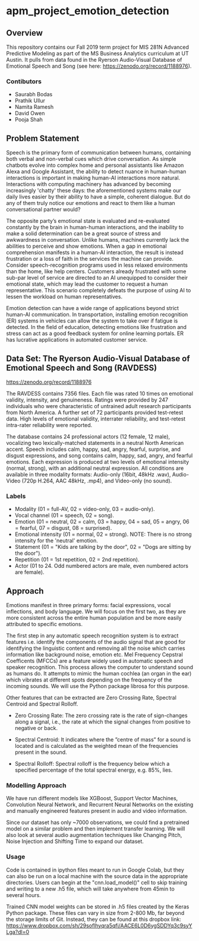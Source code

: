 # apm_project_emotion_detection

## Overview

This repository contains our Fall 2019 term project for MIS 281N Advanced Predictive Modeling as part of the MS Business Analytics curriculum at UT Austin. It pulls from data found in the Ryerson Audio-Visual Database of Emotional Speech and Song (see here: https://zenodo.org/record/1188976).

### Contibutors

- Saurabh Bodas
- Prathik Ullur
- Namita Ramesh
- David Owen
- Pooja Shah

## Problem Statement

Speech is the primary form of communication between humans, containing both verbal and non-verbal cues which drive conversation. As simple chatbots evolve into complex home and personal assistants like Amazon Alexa and Google Assistant, the ability to detect nuance in human-human interactions is important in making human-AI interactions more natural. Interactions with computing machinery has advanced by becoming increasingly 'chatty' these days: the aforementioned systems make our daily lives easier by their ability to have a simple, coherent dialogue. But do any of them truly notice our emotions and react to them like a human conversational partner would?

The opposite party’s emotional state is evaluated and re-evaluated constantly by the brain in human-human interactions, and the inability to make a solid determination can be a great source of stress and awkwardness in conversation. Unlike humans, machines currently lack the abilities to perceive and show emotions. When a gap in emotional comprehension manifests in a human-AI interaction, the result is instead frustration or a loss of faith in the services the machine can provide. Consider speech-recognition programs used in less relaxed environments than the home, like help centers. Customers already frustrated with some sub-par level of service are directed to an AI unequipped to consider their emotional state, which may lead the customer to request a human representative. This scenario completely defeats the purpose of using AI to lessen the workload on human representatives.

Emotion detection can have a wide range of applications beyond strict human-AI communication. In transportation, installing emotion recognition (ER) systems in vehicles can allow the system to take over if fatigue is detected. In the field of education, detecting emotions like frustration and stress can act as a good feedback system for online learning portals. ER has lucrative applications in automated customer service. 

## Data Set: The Ryerson Audio-Visual Database of Emotional Speech and Song (RAVDESS)

https://zenodo.org/record/1188976

The RAVDESS contains 7356 files. Each file was rated 10 times on emotional validity, intensity, and genuineness. Ratings were provided by 247 individuals who were characteristic of untrained adult research participants from North America. A further set of 72 participants provided test-retest data. High levels of emotional validity, interrater reliability, and test-retest intra-rater reliability were reported.

The database contains 24 professional actors (12 female, 12 male), vocalizing two lexically-matched statements in a neutral North American accent. Speech includes calm, happy, sad, angry, fearful, surprise, and disgust expressions, and song contains calm, happy, sad, angry, and fearful emotions. Each expression is produced at two levels of emotional intensity (normal, strong), with an additional neutral expression. All conditions are available in three modality formats: Audio-only (16bit, 48kHz .wav), Audio-Video (720p H.264, AAC 48kHz, .mp4), and Video-only (no sound).

### Labels

- Modality (01 = full-AV, 02 = video-only, 03 = audio-only).
- Vocal channel (01 = speech, 02 = song).
- Emotion (01 = neutral, 02 = calm, 03 = happy, 04 = sad, 05 = angry, 06 = fearful, 07 = disgust, 08 = surprised).
- Emotional intensity (01 = normal, 02 = strong). NOTE: There is no strong intensity for the 'neutral' emotion.
- Statement (01 = "Kids are talking by the door", 02 = "Dogs are sitting by the door").
- Repetition (01 = 1st repetition, 02 = 2nd repetition).
- Actor (01 to 24. Odd numbered actors are male, even numbered actors are female).


## Approach

Emotions manifest in three primary forms: facial expressions, vocal inflections, and body language. We will focus on the first two, as they are more consistent across the entire human population and be more easily attributed to specific emotions.

The first step in any automatic speech recognition system is to extract features i.e. identify the components of the audio signal that are good for identifying the linguistic content and removing all the noise which carries information like background noise, emotion etc. Mel Frequency Cepstral Coefficents (MFCCs) are a feature widely used in automatic speech and speaker recognition. This process allows the computer to understand sound as humans do. It attempts to mimic the human cochlea (an organ in the ear) which vibrates at different spots depending on the frequency of the incoming sounds. We will use the Python package librosa for this purpose.

Other features that can be extracted are Zero Crossing Rate, Spectral Centroid and Spectral Rolloff.

- Zero Crossing Rate: The zero crossing rate is the rate of sign-changes along a signal, i.e., the rate at which the signal changes from positive to negative or back.

- Spectral Centroid: It indicates where the ”centre of mass” for a sound is located and is calculated as the weighted mean of the frequencies present in the sound.

- Spectral Rolloff: Spectral rolloff is the frequency below which a specified percentage of the total spectral energy, e.g. 85%, lies.


### Modelling Approach

We have run different models like XGBoost, Support Vector Machines, Convolution Neural Network, and Recurrent Neural Networks on the existing and manually engineered features present in audio and video information.

Since our dataset has only ~7000 observations, we could find a pretrained model on a similar problem and then implement transfer learning. We will also look at several audio augmentation techniques like Changing Pitch, Noise Injection and Shifting Time to expand our dataset.

### Usage

Code is contained in ipython files meant to run in Google Colab, but they can also be run on a local machine with the source data in the appropriate directories. Users can begin at the "cnn.load_model()" cell to skip training and writing to a new .h5 file, which will take anywhere from 45min to several hours.

Trained CNN model weights can be stored in .h5 files created by the Keras Python package. These files can vary in size from 2-800 Mb, far beyond the storage limits of Git. Instead, they can be found at this dropbox link: https://www.dropbox.com/sh/29soflhyqra5qfi/AACE6L0D6ygSDDYq3c9syYLga?dl=0
